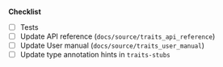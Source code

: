 **Checklist**
- [ ] Tests
- [ ] Update API reference (`docs/source/traits_api_reference`)
- [ ] Update User manual (`docs/source/traits_user_manual`)
- [ ] Update type annotation hints in `traits-stubs`
